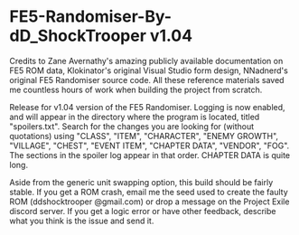 # FE5-Randomiser-By-dD_ShockTrooper v1.04

Credits to Zane Avernathy's amazing publicly available documentation on FE5 ROM data, Klokinator's original Visual Studio form design, NNadnerd's original FE5 Randomiser source code. All these reference materials saved me countless hours of work when building the project from scratch.

Release for v1.04 version of the FE5 Randomiser. Logging is now enabled, and will appear in the directory where the program is located, titled "spoilers.txt". Search for the changes you are looking for (without quotations) using "CLASS", "ITEM", "CHARACTER", "ENEMY GROWTH", "VILLAGE", "CHEST", "EVENT ITEM", "CHAPTER DATA", "VENDOR", "FOG". The sections in the spoiler log appear in that order. CHAPTER DATA is quite long.

Aside from the generic unit swapping option, this build should be fairly stable. If you get a ROM crash, email me the seed used to create the faulty ROM (ddshocktrooper @gmail.com) or drop a message on the Project Exile discord server. If you get a logic error or have other feedback, describe what you think is the issue and send it.
